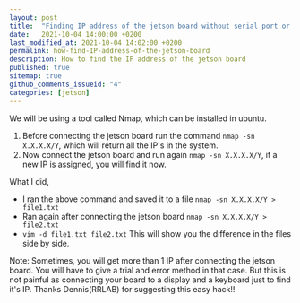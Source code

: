```yaml
---
layout: post
title:  "Finding IP address of the jetson board without serial port or additional display"
date:   2021-10-04 14:00:00 +0200
last_modified_at: 2021-10-04 14:02:00 +0200
permalink: how-find-IP-address-of-the-jetson-board
description: How to find the IP address of the jetson board
published: true
sitemap: true
github_comments_issueid: "4"
categories: [jetson]
---
```


We will be using a tool called Nmap, which can be installed in ubuntu.

1. Before connecting the jetson board run the command `nmap -sn X.X.X.X/Y`, which will return all the IP's in the system. 
2. Now connect the jetson board and run again `nmap -sn X.X.X.X/Y`, if a new IP is assigned, you will find it now. 

What I did, 
- I ran the above command and saved it to a file `nmap -sn X.X.X.X/Y > file1.txt`
- Ran again after connecting the jetson board `nmap -sn X.X.X.X/Y > file2.txt`
- `vim -d file1.txt file2.txt`
This will show you the difference in the files side by side.

Note: Sometimes, you will get more than 1 IP after connecting the jetson board. You will have to give a trial and error method in that case. But this is not painful
as connecting your board to a display and a keyboard just to find it's IP. Thanks Dennis(RRLAB) for suggesting this easy hack!!

